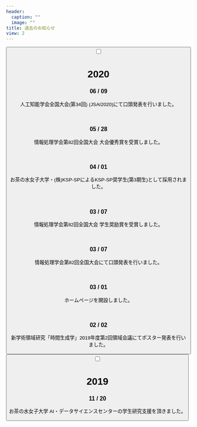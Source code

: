 ```yaml
---
header:
  caption: ""
  image: ""
title: 過去のお知らせ
view: 2
---
```

<div class="card" id="news2020">
<button class="btn btn-link" type="button">
<input id="acd-check1" class="acd-check" type="checkbox">
<label class="acd-label" for="acd-check1">
<h1>2020</h1>
</label>
<div class="acd-content">
  <h3>06 / 09</h3>
<p>人工知能学会全国大会(第34回) (JSAI2020)にて口頭発表を行いました。</p>
<br>
<h3>05 / 28</h3>
<p>情報処理学会第82回全国大会 大会優秀賞を受賞しました。</p>
<br>
<h3>04 / 01</h3>
<p>お茶の水女子大学・(株)KSP-SPによるKSP-SP奨学生(第3期生)として採用されました。</p>
<br>
<h3>03 / 07</h3>
<p>情報処理学会第82回全国大会 学生奨励賞を受賞しました。</p>
<br>
<h3>03 / 07</h3>
<p>情報処理学会第82回全国大会にて口頭発表を行いました。</p>
<br>
<h3>03 / 01</h3>
<p>ホームページを開設しました。</p>
<br>
<h3>02 / 02</h3>
<p>新学術領域研究「時間生成学」2019年度第2回領域会議にてポスター発表を行いました。</p>
</div>
</button>
</div>

<div class="card" id="news2019">
<button class="btn btn-link" type="button">
<input id="acd-check2" class="acd-check" type="checkbox">
<label class="acd-label" for="acd-check2">
<h1>2019</h1>
</label>
<div class="acd-content">
<h3>11 / 20</h3>
<p>お茶の水女子大学 AI・データサイエンスセンターの学生研究支援を頂きました。</p>
</div>
</button>
</div>



